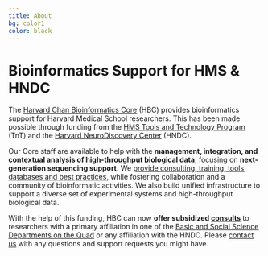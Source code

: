 ```yaml
---
title: About
bg: color1
color: black
---
```


# Bioinformatics Support for HMS & HNDC

The [Harvard Chan Bioinformatics Core](https://hsphbio.ghost.io/) (HBC) provides bioinformatics support for Harvard Medical School researchers. This has been made possible through funding from the [HMS Tools and Technology Program](http://hms.harvard.edu/departments/tools-and-technology) (TnT) and the [Harvard NeuroDiscovery Center](http://www.neurodiscovery.harvard.edu/) (HNDC).

Our Core staff are available to help with the **management, integration, and contextual analysis of high-throughput biological data**, focusing on **next-generation sequencing support**. We [provide consulting, training, tools, databases and best practices](#services), while fostering collaboration and a community of bioinformatic activities. We also build unified infrastructure to support a diverse set of experimental systems and high-throughput biological data.

With the help of this funding, HBC can now **offer subsidized [consults](#fees)** to researchers with a primary affiliation in one of the [Basic and Social Science Departments on the Quad](http://hms.harvard.edu/departments) or any affiliation with the HNDC. Please [contact us](#contact) with any questions and support requests you might have.
